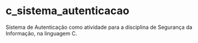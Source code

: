# c_sistema_autenticacao
Sistema de Autenticação como atividade para a disciplina de Segurança da Informação, na linguagem C.
